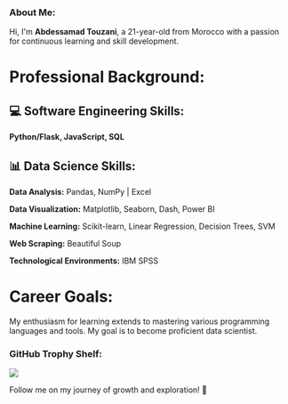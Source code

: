 ### About Me:
Hi, I'm **Abdessamad Touzani**, a 21-year-old from Morocco with a passion for continuous learning and skill development.

# **Professional Background:**

## **💻 Software Engineering Skills:**

  **Python/Flask, JavaScript, SQL**

## **📊 Data Science Skills:**

  **Data Analysis:** Pandas, NumPy | Excel

  **Data Visualization:** Matplotlib, Seaborn, Dash, Power BI

  **Machine Learning:** Scikit-learn, Linear Regression, Decision Trees, SVM

  **Web Scraping:** Beautiful Soup

  **Technological Environments:** IBM SPSS

# Career Goals:
My enthusiasm for learning extends to mastering various programming languages and tools. My goal is to become proficient data scientist. 


### GitHub Trophy Shelf:
![](https://github-profile-trophy.vercel.app/?username=AbdessamadTzn&theme=juicyfresh&column=3&margin-w=15&margin-h=15)


Follow me on my journey of growth and exploration! 🚀


